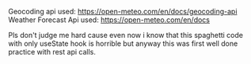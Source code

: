 Geocoding api used: https://open-meteo.com/en/docs/geocoding-api
Weather Forecast Api used: https://open-meteo.com/en/docs

Pls don't judge me hard cause even now i know that this spaghetti code with only useState hook is horrible but anyway this was first well done practice with rest api calls.
